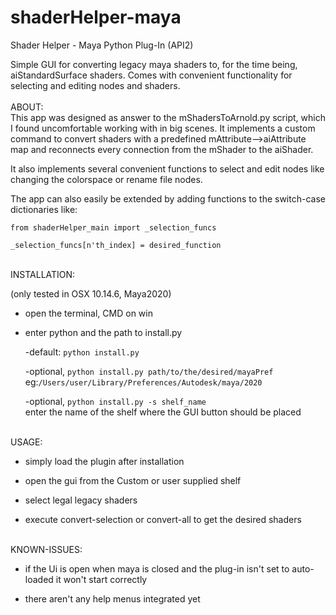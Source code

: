 # shaderHelper-maya
Shader Helper - Maya Python Plug-In (API2)


Simple GUI for converting legacy maya shaders to, for the time being, aiStandardSurface shaders.
Comes with convenient functionality for selecting and editing nodes and shaders.
<br/>
<br/>
ABOUT:<br/>
  This app was designed as answer to the mShadersToArnold.py script, which I found uncomfortable working with in big scenes.
  It implements a custom command to convert shaders with a predefined mAttribute-->aiAttribute map and
  reconnects every connection from the mShader to the aiShader.

  It also implements several convenient functions to select and edit nodes like changing the colorspace or rename file nodes.

  The app can also easily be extended by adding functions to the switch-case dictionaries like:

```
from shaderHelper_main import _selection_funcs

_selection_funcs[n'th_index] = desired_function
```
<br/>
INSTALLATION:

(only tested in OSX 10.14.6, Maya2020)
  
  - open the terminal, CMD on win
  
  - enter python and the path to install.py
  
    -default: `python install.py`
  
  
    -optional, `python install.py path/to/the/desired/mayaPref`   eg:`/Users/user/Library/Preferences/Autodesk/maya/2020`
    
    
    -optional, `python install.py -s shelf_name`   
    enter the name of the shelf where the GUI button should be placed

<br/>
USAGE:

  - simply load the plugin after installation
  
  - open the gui from the Custom or user supplied shelf
  
  - select legal legacy shaders
  
  - execute convert-selection or convert-all to get the desired shaders
  
  
 <br/>
KNOWN-ISSUES:

  - if the Ui is open when maya is closed and the plug-in isn't set to auto-loaded it won't start correctly
  
  - there aren't any help menus integrated yet
  
 
